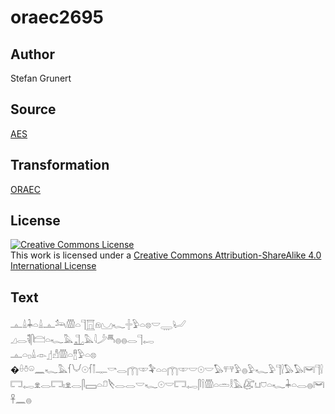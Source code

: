 # oraec2695

## Author

Stefan Grunert

## Source

[AES](https://github.com/simondschweitzer/aes)

## Transformation

[ORAEC](https://oraec.github.io/)

## License

<a rel="license" href="http://creativecommons.org/licenses/by-sa/4.0/"><img alt="Creative Commons License" style="border-width:0" src="https://i.creativecommons.org/l/by-sa/4.0/88x31.png" /></a><br />This work is licensed under a <a rel="license" href="http://creativecommons.org/licenses/by-sa/4.0/">Creative Commons Attribution-ShareAlike 4.0 International License</a>

## Text

𓊵𓏙𓇓𓏏𓏙𓊵𓃢𓏃𓏏𓊹𓉱𓁶𓈋𓆑𓏶𓅱𓏏𓊖𓎟𓇾𓂦<br>
𓈎𓂋𓌟𓋴𓊭𓏏𓆑𓅓𓊻𓅓𓇋𓌳𓄪𓐍𓐍𓂋𓊹𓉻<br>
𓊵𓏏𓊪𓏙𓁹𓊨𓀭𓏃𓏏𓊽𓅱𓏏𓊖<br>
�𓏐𓏊𓏖𓈖𓆑𓅓𓆳𓄋𓇳𓆳𓌐𓊃𓎡𓂋𓉲𓎱𓅝𓏏𓏏𓉲𓎱𓎟𓇳𓎟𓅃𓐥𓅱𓐍𓅱𓆑𓅱𓊹𓍛𓅃𓅃𓋞𓊹𓍛𓉐𓉻𓁷𓂋𓉐𓏤𓁷𓂋𓋴𓈙𓏏𓍔𓌸𓂋𓂋𓎟𓆑𓇳𓎟𓉐𓉻𓋴𓌉𓏃𓏏𓏛𓎛𓅓𓅻𓂓𓈞𓏏𓆑𓇓𓏏𓂋𓐍𓋞𓋹𓈖𓐍<br>
